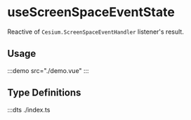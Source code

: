 # useScreenSpaceEventState

Reactive of `Cesium.ScreenSpaceEventHandler` listener's result.

## Usage

:::demo src="./demo.vue"
:::

## Type Definitions

:::dts ./index.ts
